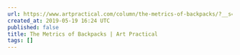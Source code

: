 ```yaml
---
url: https://www.artpractical.com/column/the-metrics-of-backpacks/?__s=tvcbwpb5jii3twkmchsn
created_at: 2019-05-19 16:24 UTC
published: false
title: The Metrics of Backpacks | Art Practical
tags: []
---
```



